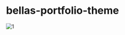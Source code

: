# bellas-portfolio-theme


![1](https://user-images.githubusercontent.com/70195743/139407084-b06f053a-0a68-462c-856a-81ec9807f9fc.PNG)
